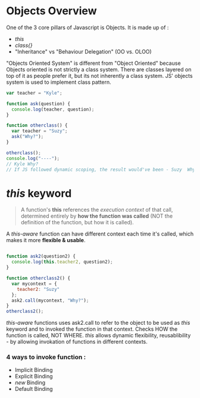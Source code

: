 # Objects Overview

One of the 3 core pillars of Javascript is Objects. It is made up of :
- _this_
- _class{}_
- "Inheritance" vs "Behaviour Delegation" (OO vs. OLOO)

"Objects Oriented System" is different from "Object Oriented" because Objects oriented is not strictly a class system. There are classes layered on top of it as people prefer it, but its not inherently a class system. JS' objects system is used to implement class pattern.

```javascript
var teacher = "Kyle";

function ask(question) {
  console.log(teacher, question);
}

function otherclass() {
  var teacher = "Suzy";
  ask("Why?");
}

otherclass();
console.log("----");
// Kyle Why?
// If JS followed dynamic scoping, the result would've been - Suzy  Why?
```

# _this_ keyword

> A function's **this** references the _execution context_ of that call, determined entirely by **how the function was called** (NOT the definition of the function, but how it is called).

A _this-aware_ function can have different context each time it's called, which makes it more **flexible & usable**.

```javascript

function ask2(question2) {
  console.log(this.teacher2, question2);
}

function otherclass2() {
  var mycontext = {
    teacher2: "Suzy"
  };
  ask2.call(mycontext, "Why?");
}
otherclass2();
```

_this-aware_ functions uses ask2.call to refer to the object to be used as _this_ keyword and to invoked the function in that context.
Checks HOW the function is called, NOT WHERE.
_this_ allows dynamic flexibility, reusablibility - by allowing invokation of functions in different contexts.

### 4 ways to invoke function :
- Implicit Binding
- Explicit Binding
- _new_ Binding
- Default Binding



